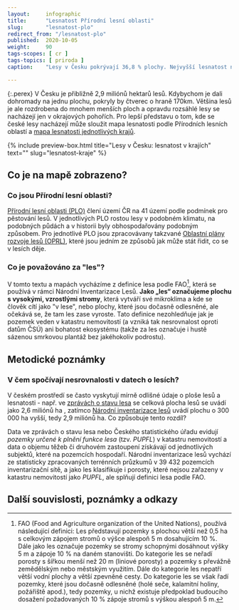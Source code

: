 ```yaml
---
layout:     infographic
title:      "Lesnatost Přírodní lesní oblasti"
slug:       "lesnatost-plo"
redirect_from: "/lesnatost-plo"
published:  2020-10-05
weight:     90
tags-scopes: [ cr ]
tags-topics: [ priroda ]
caption:    "Lesy v Česku pokrývají 36,8 % plochy. Nejvyšší lesnatost najdeme v okrajových pohořích, nejnižsí je v Polabí a Jihomoravských úvalech."

---
```


{:.perex}
V Česku je přibližně 2,9 miliónů hektarů lesů. Kdybychom je dali dohromady na jednu plochu, pokryly by čtverec o hraně 170km. Většina lesů je ale rozdrobena do mnohem menších ploch a opravdu rozsáhlé lesy se nacházejí jen v okrajových pohořích. Pro lepší představu o tom, kde se české lesy nacházejí může sloužit mapa lesnatosti podle Přírodních lesních oblastí a [mapa lesnatosti jednotlivých krajů](/lesnatost-kraje). 


{% include preview-box.html
    title="Lesy v Česku: lesnatost v krajích"
    text=""
    slug="lesnatost-kraje"
%}
## Co je na mapě zobrazeno? 

### Co jsou Přírodní lesní oblasti?

[Přírodní lesní oblasti (PLO)](http://www.uhul.cz/nase-cinnost/oblastni-plany-rozvoje-lesu/prirodni-lesni-oblasti-plo) člení území ČR na 41 území podle podmínek pro pěstování lesů. V jednotlivých PLO rostou lesy v podobném klimatu, na podobných půdách a v historii byly obhospodařovány podobným způsobem. Pro jednotlivé PLO jsou zpracovávany takzvané [Oblastní plány rozvoje lesů (OPRL)](http://www.uhul.cz/nase-cinnost/oblastni-plany-rozvoje-lesu/co-jsou-to-oprl), které jsou jedním ze způsobů jak může stát řidit, co se v lesích děje.   

### Co je považováno za "les"?

V tomto textu a mapách vycházíme z definice lesa podle FAO[^1], která se používá v rámci Národní Inventarizace Lesů. **Jako „les“ označujeme plochu s vysokými, vzrostlými stromy**, která vytváří své mikroklima a kde se člověk cítí jako "v lese", nebo plochy, které jsou dočasně odlesněné, ale očekává se, že tam les zase vyroste. Tato definice nezohledňuje jak je pozemek veden v katastru nemovitostí (a vzniká tak nesrovnalost oproti datům ČSÚ) ani bohatost ekosystému (takže za les označuje i hustě sázenou smrkovou plantáž bez jakéhokoliv podrostu). 

## Metodické poznámky

### V čem spočívají nesrovnalosti v datech o lesích? 

V českém prostředí se často vyskytují mírně odlišné údaje o ploše lesů a lesnatosti - např. ve [zprávách o stavu lesa](http://eagri.cz/public/web/mze/lesy/lesnictvi/zprava-o-stavu-lesa-a-lesniho/) se celková plocha lesů se uvádí jako 2,6 miliónů ha , zatímco [Národní inventarizace lesů](http://www.uhul.cz/kdo-jsme/aktuality/938-publikace-narodni-inventarizace-lesu-v-ceske-republice-vysledky-druheho-cyklu-2011-2015) uvádí plochu o 300 000 ha vyšší, tedy 2,9 miliónů ha. Co způsobuje tento rozdíl? 

Data ve zprávách o stavu lesa nebo Českého statistického úřadu evidují *pozemky určené k plnění funkce lesa* (tzv. *PUPFL*) v katastru nemovitostí a data o objemu těžeb či druhovém zastoupení získávají od jednotlivých subjektů, které na pozemcích hospodaří. Národní inventarizace lesů vychází ze statisticky zpracovaných terrénních průzkumů v 39 432 pozemcích inventarizační sítě, a jako les klasifikuje i porosty, které nejsou zařazeny v katastru nemovitostí jako *PUPFL*, ale splňují definici lesa podle FAO. 

## Další souvislosti, poznámky a odkazy

[^1]: FAO (Food and Agriculture organization of the United Nations), používá následující definici: Les představují pozemky s plochou větší než 0,5 ha s celkovým zápojem stromů o výšce alespoň 5 m dosahujícím 10 %. Dále jako les označuje pozemky se stromy schopnými dosáhnout výšky 5 m a zápoje 10 % na daném stanovišti. Do kategorie les se neřadí porosty s šířkou menší než 20 m (liniové porosty) a pozemky s převážně zemědělským nebo městským využitím. Dále do kategorie les nepatří větší vodní plochy a větší zpevněné cesty. Do kategorie les se však řadí pozemky, které jsou dočasně odlesněné (holé seče, kalamitní holiny, požářiště apod.), tedy pozemky, u nichž existuje předpoklad budoucího dosažení požadovaných 10 % zápoje stromů s výškou alespoň 5 m.